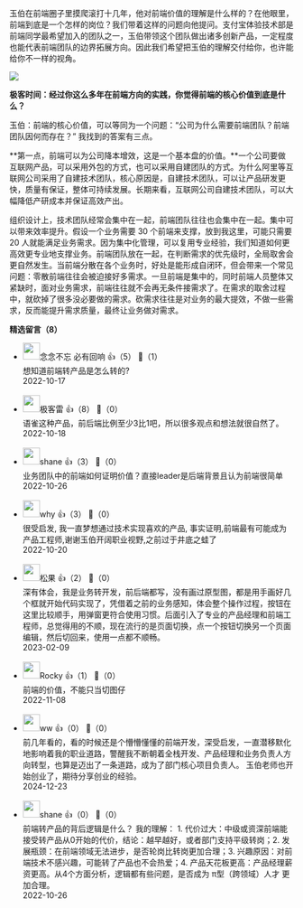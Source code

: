 玉伯在前端圈子里摸爬滚打十几年，他对前端价值的理解是什么样的？在他眼里，前端到底是一个怎样的岗位？我们带着这样的问题向他提问。支付宝体验技术部是前端同学最希望加入的团队之一，玉伯带领这个团队做出诸多创新产品，一定程度也能代表前端团队的边界拓展方向。因此我们希望把玉伯的理解交付给你，也许能给你不一样的视角。

![](https://static001.geekbang.org/resource/image/58/4f/58e7291de683d0a455f679ed0883b04f.png?wh=3840x290)

**极客时间：经过你这么多年在前端方向的实践，你觉得前端的核心价值到底是什么？**

玉伯：前端的核心价值，可以等同为一个问题：“公司为什么需要前端团队？前端团队因何而存在？” 我找到的答案有三点。

**第一点，前端可以为公司降本增效，这是一个基本盘的价值。**一个公司要做互联网产品，可以采用外包的方式，也可以采用自建团队的方式。为什么阿里等互联网公司采用了自建技术团队，核心原因是，自建技术团队，可以让产品研发更快，质量有保证，整体可持续发展。长期来看，互联网公司自建技术团队，可以大幅降低产研成本并保证高效产出。

组织设计上，技术团队经常会集中在一起，前端团队往往也会集中在一起。集中可以带来效率提升。假设一个业务需要 30 个前端来支撑，放到我这里，可能只需要 20 人就能满足业务需求。因为集中化管理，可以复用专业经验，我们知道如何更高效更专业地支撑业务。前端团队放在一起，在判断需求的优先级时，全局取舍会更自然发生。当前端分散在各个业务时，好处是能形成自闭环，但会带来一个常见问题：零散前端往往会被迫接好多需求。一旦前端是集中的，同时前端人员整体又紧缺时，面对业务需求，前端往往就不会再无条件接需求了。在需求的取舍过程中，就砍掉了很多没必要做的需求。砍需求往往是对业务的最大提效，不做一些需求，反而能提升需求质量，最终让业务做对需求。
<div><strong>精选留言（8）</strong></div><ul>
<li><img src="https://static001.geekbang.org/account/avatar/00/15/f0/09/8101d122.jpg" width="30px"><span>念念不忘 必有回响</span> 👍（5） 💬（1）<div>想知道前端转产品是怎么转的? </div>2022-10-17</li><br/><li><img src="https://static001.geekbang.org/account/avatar/00/0f/e4/39/a06ade33.jpg" width="30px"><span>极客雷</span> 👍（8） 💬（0）<div>语雀这种产品，前后端比例至少3比1吧，所以很多观点和想法就很自然了。</div>2022-10-18</li><br/><li><img src="http://thirdwx.qlogo.cn/mmopen/vi_32/Q0j4TwGTfTJl2cs8X08aKxz2xwY1fBgzibXFSrRKXZrtWkVHYdqJ4FEiaVuZibUzdA06KiaoFibc1EclBm3XDV43Gjw/132" width="30px"><span>shane</span> 👍（3） 💬（0）<div>业务团队中的前端如何证明价值？直接leader是后端背景且认为前端很简单</div>2022-10-26</li><br/><li><img src="https://static001.geekbang.org/account/avatar/00/2b/79/8e/e5418dd5.jpg" width="30px"><span>why</span> 👍（3） 💬（0）<div>很受启发, 我一直梦想通过技术实现喜欢的产品, 事实证明,前端最有可能成为产品工程师,谢谢玉伯开阔职业视野,之前过于井底之蛙了</div>2022-10-20</li><br/><li><img src="https://static001.geekbang.org/account/avatar/00/28/d8/6e/c6c52ea3.jpg" width="30px"><span>松果</span> 👍（2） 💬（0）<div>深有体会，我是业务转开发，前后端都写，没有画过原型图，都是用手画好几个框就开始代码实现了，凭借着之前的业务感知，体会整个操作过程，按钮在这里比较顺手，用弹窗更符合使用习惯。后面引入了专业的产品经理和前端工程师，总觉得用的不顺，现在流行的是页面切换，点一个按钮切换另一个页面编辑，然后切回来，使用一点都不顺畅。</div>2023-02-09</li><br/><li><img src="https://static001.geekbang.org/account/avatar/00/16/a1/8e/03aeb9df.jpg" width="30px"><span>Rocky</span> 👍（1） 💬（0）<div>前端的价值，不能只当切图仔</div>2022-11-08</li><br/><li><img src="http://thirdwx.qlogo.cn/mmopen/vi_32/DYAIOgq83eroj3cicNpQYLvyeEFbA8AIhbxdLwWOqBZdakkX8SicND2JYTGucCrA1qVeW5qHC5TTibOw9xbF9UvFw/132" width="30px"><span>ww</span> 👍（0） 💬（0）<div>前几年看的，看的时候还是个懵懵懂懂的前端开发，深受启发，一直潜移默化地影响着我的职业道路，警醒我不断朝着全栈开发、产品经理和业务负责人方向转型，也算是迈出了一条道路，成为了部门核心项目负责人。
玉伯老师也开始创业了，期待分享创业的经验。</div>2024-12-23</li><br/><li><img src="http://thirdwx.qlogo.cn/mmopen/vi_32/Q0j4TwGTfTJl2cs8X08aKxz2xwY1fBgzibXFSrRKXZrtWkVHYdqJ4FEiaVuZibUzdA06KiaoFibc1EclBm3XDV43Gjw/132" width="30px"><span>shane</span> 👍（0） 💬（0）<div>前端转产品的背后逻辑是什么？ 我的理解： 1. 代价过大：中级或资深前端能接受转产品从0开始的代价，结论：越早越好，或者部门支持平级转岗；2. 发展瓶颈：在前端领域无法进步，是否轮岗比转岗更加合理；3. 兴趣原因：对前端技术不感兴趣，可能转了产品也不会热爱；4. 产品天花板更高：产品经理薪资更高。从4个方面分析，逻辑都有些问题，是否成为 π型（跨领域）人才 更加合理。</div>2022-10-26</li><br/>
</ul>